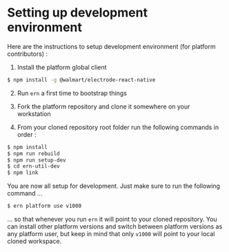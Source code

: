 Setting up development environment 
==

Here are the instructions to setup development environment (for platform contributors) :

1) Install the platform global client
```bash
$ npm install -g @walmart/electrode-react-native
```

2) Run `ern` a first time to bootstrap things

3) Fork the platform repository and clone it somewhere on your workstation

4) From your cloned repository root folder run the following commands in order :

```bash
$ npm install
$ npm run rebuild
$ npm run setup-dev
$ cd ern-util-dev
$ npm link
```

You are now all setup for development. Just make sure to run the following command ...

```bash
$ ern platform use v1000
```

... so that whenever you run `ern` it will point to your cloned repository. You can install other platform versions and switch between platform versions as any platform user, but keep in mind that only `v1000` will point to your local cloned workspace.
